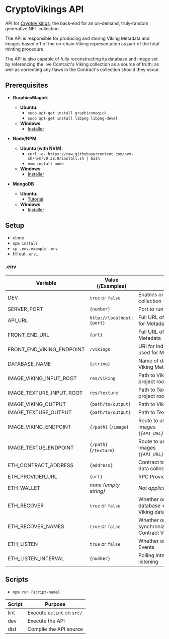 # CryptoVikings API

API for [CryptoVikings](https://cryptovikings.io); the back-end for an on-demand, truly-random generative NFT collection.

The API is responsible for producing and storing Viking Metadata and Images based off of the on-chain Viking representation as part of the total minting procedure.

The API is also capable of fully reconstructing its database and image set by referencing the live Contract's Viking collection as a source of truth; as well as correcting any flaws in the Contract's collection should they occur.


## Prerequisites
- **GraphicsMagick**
    - **Ubuntu**:
        - `sudo apt-get install graphicsmagick`
        - `sudo apt-get install libpng libpng-devel`
    - **Windows**:
        - [Installer](http://www.graphicsmagick.org/INSTALL-windows.html#retrieve-install-package)

- **Node/NPM**
    - **Ubuntu (with NVM)**:
        - `curl -o- https://raw.githubusercontent.com/nvm-sh/nvm/v0.38.0/install.sh | bash`
        - `nvm install node`
    - **Windows**:
        - [Installer](https://nodejs.org/en/download/)

- **MongoDB**
    - **Ubuntu**:
        - [Tutorial](https://docs.mongodb.com/manual/tutorial/install-mongodb-on-ubuntu/)
    - **Windows**:
        - [Installer](https://www.mongodb.com/try/download/community)


## Setup
- clone
- `npm install`
- `cp .env.example .env`
- fill out `.env`...


### .env

| Variable                  | Value (/Examples)         | Purpose                                                                                             |
| ------------------------- | ------------------------- | --------------------------------------------------------------------------------------------------- |
| DEV                       | `true` or `false`         | Enables or disables the `/test` route collection                                                    |
| SERVER_PORT               | `{number}`                | Port to run the API on                                                                              |
| API_URL                   | `http://localhost:{port}` | Full URL of the API as executed; used for Metadata                                                  |
| FRONT_END_URL             | `{url}`                   | Full URL of the website; used for Metadata                                                          |
| FRONT_END_VIKING_ENDPOINT | `/vikings`                | URI for individual Viking on website; used for Metadata                                             |
| DATABASE_NAME             | `{string}`                | Name of database to use for storing Viking Metadata                                                 |
| IMAGE_VIKING_INPUT_ROOT   | `res/viking`              | Path to Viking assets directory (from project root)                                                 |
| IMAGE_TEXTURE_INPUT_ROOT  | `res/texture`             | Path to Texture assets directory (from project root)                                                |
| IMAGE_VIKING_OUTPUT       | `{path/to/output}`        | Path to Viking image output directory                                                               |
| IMAGE_TEXTURE_OUTPUT      | `{path/to/output}`        | Path to Texture image output directory                                                              |
| IMAGE_VIKING_ENDPOINT     | `{/path}` (`/image`)      | Route to use for retrieving Viking images *(`{API_URL}/{IMAGE_VIKING_ENDPOINT}`)*                   |
| IMAGE_TEXTUE_ENDPOINT     | `{/path}` (`/texture`)    | Route to use for retrieving Viking images *(`{API_URL}/{IMAGE_TEXTURE_ENDPOINT}`)*                  |
| ETH_CONTRACT_ADDRESS      | `{address}`               | Contract to point to containing Viking data collection                                              |
| ETH_PROVIDER_URL          | `{url}`                   | RPC Provider - [Information here](https://docs.matic.network/docs/develop/network-details/network/) |
| ETH_WALLET                | *none (empty string)*     | *Not applicable*                                 *                                                  |
| ETH_RECOVER               | `true` or `false`         | Whether or not to reconstruct local database + images from Contract Viking data                     |
| ETH_RECOVER_NAMES         | `true` or `false`         | Whether or not to (separately) synchronize local names with Contract Viking names                   |
| ETH_LISTEN                | `true` or `false`         | Whether or not to listen for Contract Events                                                        |
| ETH_LISTEN_INTERVAL       | `{number}`                | Polling interval for Contract Event listening                                                       |


## Scripts
- `npm run {script-name}`

| Script | Purpose                    |
| ------ | -------------------------- |
| lint   | Execute `eslint` on `src/` |
| dev    | Execute the API            |
| dist   | Compile the API source     |
